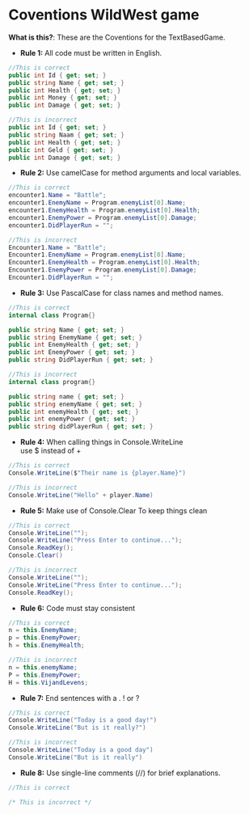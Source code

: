 ﻿# Coventions WildWest game
**What is this?**:
These are the Coventions for the TextBasedGame.

- **Rule 1:** All code must be written in English.
```C#
//This is correct
public int Id { get; set; }
public string Name { get; set; }
public int Health { get; set; }
public int Money { get; set; }
public int Damage { get; set; }

//This is incorrect
public int Id { get; set; }
public string Naam { get; set; }
public int Health { get; set; }
public int Geld { get; set; }
public int Damage { get; set; }
```
- **Rule 2:** Use camelCase for method arguments and local variables.
```C#
//This is correct
encounter1.Name = "Battle";
encounter1.EnemyName = Program.enemyList[0].Name;
encounter1.EnemyHealth = Program.enemyList[0].Health;
encounter1.EnemyPower = Program.enemyList[0].Damage;
encounter1.DidPlayerRun = "";

//This is incorrect
Encounter1.Name = "Battle";
Encounter1.EnemyName = Program.enemyList[0].Name;
Encounter1.EnemyHealth = Program.enemyList[0].Health;
Encounter1.EnemyPower = Program.enemyList[0].Damage;
Encounter1.DidPlayerRun = "";
```
- **Rule 3:** Use PascalCase for class names and method names.
```C#
//This is correct
internal class Program{}

public string Name { get; set; }
public string EnemyName { get; set; }
public int EnemyHealth { get; set; }
public int EnemyPower { get; set; }
public string DidPlayerRun { get; set; }

//This is incorrect
internal class program{}

public string name { get; set; }
public string enemyName { get; set; }
public int enemyHealth { get; set; }
public int enemyPower { get; set; }
public string didPlayerRun { get; set; }

```
- **Rule 4:** When calling things in Console.WriteLine  
use $ instead of +
```C#
//This is correct
Console.WriteLine($"Their name is {player.Name}")

//This is incorrect
Console.WriteLine("Hello" + player.Name)
```
- **Rule 5:** Make use of Console.Clear To keep things clean 
```C#
//This is correct
Console.WriteLine("");
Console.WriteLine("Press Enter to continue...");
Console.ReadKey();
Console.Clear()

//This is incorrect
Console.WriteLine("");
Console.WriteLine("Press Enter to continue...");
Console.ReadKey();
```
- **Rule 6:** Code must stay consistent
```C#
//This is correct
n = this.EnemyName;
p = this.EnemyPower;
h = this.EnemyHealth;

//This is incorrect
n = this.enemyName;
P = this.EnemyPower;
H = this.VijandLevens;
```
- **Rule 7:** End sentences with a . ! or ?
```C#
//This is correct
Console.WriteLine("Today is a good day!")
Console.WriteLine("But is it really?")

//This is incorrect
Console.WriteLine("Today is a good day")
Console.WriteLine("But is it really")
```
- **Rule 8:** Use single-line comments (//) for brief explanations.
```C#
//This is correct

/* This is incorrect */
```
